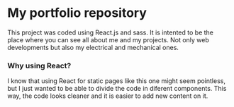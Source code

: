 # My portfolio repository

This project was coded using React.js and sass. It is intented to be the place where you can see all about me and my projects. Not only web developments but also my electrical and mechanical ones.

### Why using React?

I know that using React for static pages like this one might seem pointless, but I just wanted to be able to divide the code in diferent components. This way, the code looks cleaner and it is easier to add new content on it.
